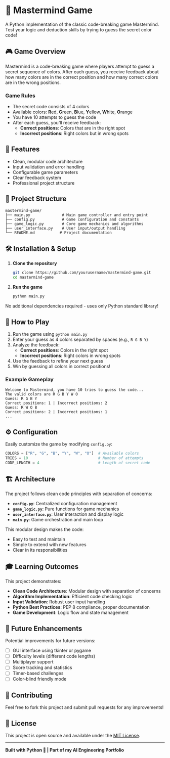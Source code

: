 # 🎯 Mastermind Game

A Python implementation of the classic code-breaking game Mastermind. Test your logic and deduction skills by trying to guess the secret color code!

## 🎮 Game Overview

Mastermind is a code-breaking game where players attempt to guess a secret sequence of colors. After each guess, you receive feedback about how many colors are in the correct position and how many correct colors are in the wrong positions.

### Game Rules
- The secret code consists of 4 colors
- Available colors: **R**ed, **G**reen, **B**lue, **Y**ellow, **W**hite, **O**range
- You have 10 attempts to guess the code
- After each guess, you'll receive feedback:
  - **Correct positions**: Colors that are in the right spot
  - **Incorrect positions**: Right colors but in wrong spots

## 🚀 Features

- Clean, modular code architecture
- Input validation and error handling
- Configurable game parameters
- Clear feedback system
- Professional project structure

## 📁 Project Structure

```
mastermind-game/
├── main.py              # Main game controller and entry point
├── config.py            # Game configuration and constants
├── game_logic.py        # Core game mechanics and algorithms
├── user_interface.py    # User input/output handling
└── README.md           # Project documentation
```

## 🛠️ Installation & Setup

1. **Clone the repository**
   ```bash
   git clone https://github.com/yourusername/mastermind-game.git
   cd mastermind-game
   ```

2. **Run the game**
   ```bash
   python main.py
   ```

No additional dependencies required - uses only Python standard library!

## 🎯 How to Play

1. Run the game using `python main.py`
2. Enter your guess as 4 colors separated by spaces (e.g., `R G B Y`)
3. Analyze the feedback:
   - **Correct positions**: Colors in the right spot
   - **Incorrect positions**: Right colors in wrong spots
4. Use the feedback to refine your next guess
5. Win by guessing all colors in correct positions!

### Example Gameplay
```
Welcome to Mastermind, you have 10 tries to guess the code...
The valid colors are R G B Y W O
Guess: R G B Y
Correct positions: 1 | Incorrect positions: 2
Guess: R W O B
Correct positions: 2 | Incorrect positions: 1
...
```

## ⚙️ Configuration

Easily customize the game by modifying `config.py`:

```python
COLORS = ["R", "G", "B", "Y", "W", "O"]  # Available colors
TRIES = 10                               # Number of attempts
CODE_LENGTH = 4                          # Length of secret code
```

## 🏗️ Architecture

The project follows clean code principles with separation of concerns:

- **`config.py`**: Centralized configuration management
- **`game_logic.py`**: Pure functions for game mechanics
- **`user_interface.py`**: User interaction and display logic  
- **`main.py`**: Game orchestration and main loop

This modular design makes the code:
- Easy to test and maintain
- Simple to extend with new features
- Clear in its responsibilities

## 🎓 Learning Outcomes

This project demonstrates:
- **Clean Code Architecture**: Modular design with separation of concerns
- **Algorithm Implementation**: Efficient code checking logic
- **Input Validation**: Robust user input handling
- **Python Best Practices**: PEP 8 compliance, proper documentation
- **Game Development**: Logic flow and state management

## 🚀 Future Enhancements

Potential improvements for future versions:
- [ ] GUI interface using tkinter or pygame
- [ ] Difficulty levels (different code lengths)
- [ ] Multiplayer support
- [ ] Score tracking and statistics
- [ ] Timer-based challenges
- [ ] Color-blind friendly mode

## 🤝 Contributing

Feel free to fork this project and submit pull requests for any improvements!

## 📄 License

This project is open source and available under the [MIT License](LICENSE).

---

**Built with Python 🐍 | Part of my AI Engineering Portfolio**